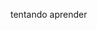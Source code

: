 tentando aprender

<!---
willyanUBK/willyanUBK is a ✨ special ✨ repository because its `README.md` (this file) appears on your GitHub profile.
You can click the Preview link to take a look at your changes.
--->
